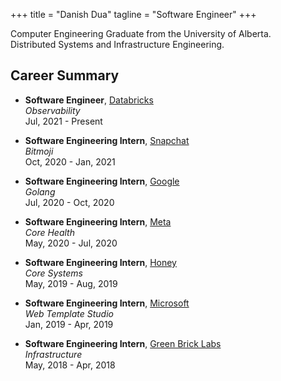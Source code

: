 +++
title = "Danish Dua"
tagline = "Software Engineer"
+++

Computer Engineering Graduate from the University of Alberta.\
Distributed Systems and Infrastructure Engineering.

## **Career Summary**

- **Software Engineer**, [Databricks](https://www.databricks.com/)\
  _Observability_\
  Jul, 2021 - Present

- **Software Engineering Intern**, [Snapchat](https://www.snap.com/)\
  _Bitmoji_\
  Oct, 2020 - Jan, 2021

- **Software Engineering Intern**, [Google](https://www.google.com/)\
  _Golang_\
  Jul, 2020 - Oct, 2020

- **Software Engineering Intern**, [Meta](https://www.meta.com/)\
  _Core Health_\
  May, 2020 - Jul, 2020

- **Software Engineering Intern**, [Honey](https://www.joinhoney.com/)\
  _Core Systems_\
  May, 2019 - Aug, 2019

- **Software Engineering Intern**, [Microsoft](https://www.microsoft.com/)\
  _Web Template Studio_\
  Jan, 2019 - Apr, 2019

- **Software Engineering Intern**, [Green Brick Labs](https://www.gbl.io/)\
  _Infrastructure_\
  May, 2018 - Apr, 2018
